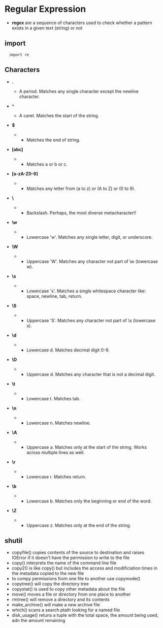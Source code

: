 
# Regular Expression



* **regex** are a sequence of characters used to check whether a pattern exists in a given text (string) or not

## import

      import re

## Characters

* **.** 
  *  A period. Matches any single character except the newline character.

* **^** 
  *  A caret. Matches the start of the string.

* **$** 
  * - Matches the end of string.

* **[abc]** 
  * - Matches a or b or c.
* **[a-zA-Z0-9]** 
  * - Matches any letter from (a to z) or (A to Z) or (0 to 9).

* **\\** 
  * - Backslash. Perhaps, the most diverse metacharacter!!

* **\w** 
  * - Lowercase 'w'. Matches any single letter, digit, or underscore.
* **\W** 
  * - Uppercase 'W'. Matches any character not part of \w (lowercase w).

* **\s** 
  * - Lowercase 's'. Matches a single whitespace character like: space, newline, tab, return.
* **\S** 
  * - Uppercase 'S'. Matches any character not part of \s (lowercase s). 

* **\d** 
  * - Lowercase d. Matches decimal digit 0-9.
* **\D** 
  * - Uppercase d. Matches any character that is not a decimal digit.

* **\t** 
  * - Lowercase t. Matches tab.
* **\n** 
  * - Lowercase n. Matches newline.
* **\A** 
  * - Uppercase a. Matches only at the start of the string. Works across multiple lines as well.
* **\r** 
  * - Lowercase r. Matches return.
* **\b** 
  * - Lowercase b. Matches only the beginning or end of the word.
* **\Z** 
  * - Uppercase z. Matches only at the end of the string.


## shutil

- copyfile() copies contents of the source to destination and raises IOError if it doesn't have the permission to write to the file
- copy() interprets the name of the command line file
- copy2() is like copy() but includes the access and modificiation times in the metadata copied to the new file
- to compy permissions from one file to another use copymode()
- copytree() will copy the directory tree
- copystat() is used to copy other metadata about the file
- move() moves a file or directory from one place to another
- rmtree() will remove a directory and its contents
- make_archive() will make a new archive file
- which() scans a search ptath looking for a named file
- disk_usage() retuns a tuple with the total space, the amount being used, adn the amount remaining